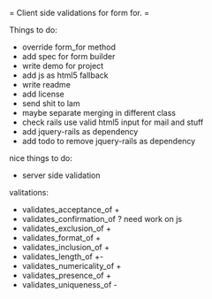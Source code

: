 = Client side validations for form for. =

Things to do:

- override form_for method
- add spec for form builder
- write demo for project
- add js as html5 fallback
- write readme
- add license
- send shit to lam
- maybe separate merging in different class
- check rails use valid html5 input for mail and stuff
- add jquery-rails as dependency
- add todo to remove jquery-rails as dependency

nice things to do:

- server side validation

valitations:

- validates_acceptance_of + 
- validates_confirmation_of ? need work on js
- validates_exclusion_of +
- validates_format_of +
- validates_inclusion_of +
- validates_length_of +-
- validates_numericality_of +
- validates_presence_of +
- validates_uniqueness_of -
